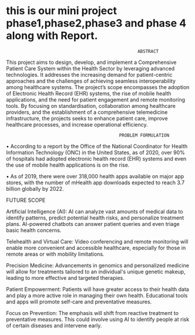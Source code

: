 # this is our mini project phase1,phase2,phase3 and phase 4 along with Report.

                                                      ABSTRACT

This project aims to design, develop, and implement a Comprehensive Patient Care System within the Health Sector by leveraging advanced technologies. It addresses the increasing demand for patient-centric approaches and the challenges of achieving seamless interoperability among healthcare systems. The project’s scope encompasses the adoption of Electronic Health Record (EHR) systems, the rise of mobile health applications, and the need for patient engagement and remote monitoring tools. By focusing on standardisation, collaboration among healthcare providers, and the establishment of a comprehensive telemedicine infrastructure, the projects seeks to enhance patient care, improve healthcare processes, and increase operational efficiency.

                                               PROBLEM FORMULATION
                                               
  • According to a report by the Office of the National Coordinator for Health Information Technology (ONC) in the United States, as of 2020, over 90% of hospitals had adopted electronic health record (EHR) systems and even the use of mobile health applications is on the rise. 

• As of 2019, there were over 318,000 health apps available on major app stores, with the number of mHealth app downloads expected to reach 3.7 billion globally by 2022. 

FUTURE SCOPE


Artificial Intelligence (AI): AI can analyze vast amounts of medical data to identify patterns, predict potential health risks, and personalize treatment plans. AI-powered chatbots can answer patient queries and even triage basic health concerns.

Telehealth and Virtual Care: Video conferencing and remote monitoring will enable more convenient and accessible healthcare, especially for those in remote areas or with mobility limitations.

Precision Medicine: Advancements in genomics and personalized medicine will allow for treatments tailored to an individual's unique genetic makeup, leading to more effective and targeted therapies.

Patient Empowerment: Patients will have greater access to their health data and play a more active role in managing their own health. Educational tools and apps will  promote self-care and preventative measures.

Focus on Prevention: The emphasis will shift from reactive treatment to preventative measures.  This could involve using AI to identify people at risk of certain diseases and intervene early.

